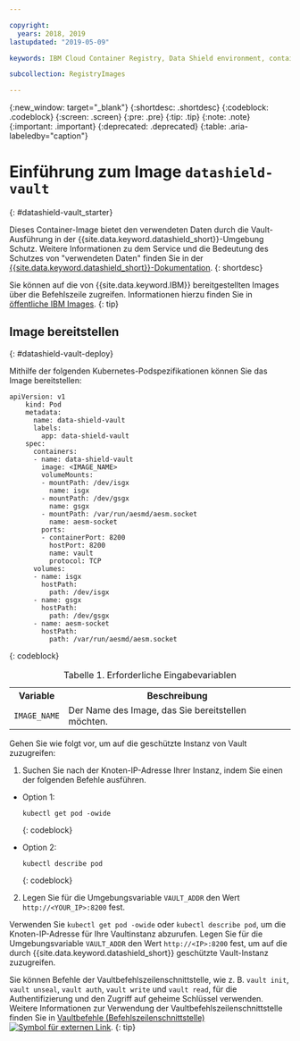 ```yaml
---

copyright:
  years: 2018, 2019
lastupdated: "2019-05-09"

keywords: IBM Cloud Container Registry, Data Shield environment, container image, public image, vault image, data in use, memory encryption, intel sgx, fortanix,

subcollection: RegistryImages

---
```


{:new_window: target="_blank"}
{:shortdesc: .shortdesc}
{:codeblock: .codeblock}
{:screen: .screen}
{:pre: .pre}
{:tip: .tip}
{:note: .note}
{:important: .important}
{:deprecated: .deprecated}
{:table: .aria-labeledby="caption"}

# Einführung zum Image `datashield-vault`
{: #datashield-vault_starter}

Dieses Container-Image bietet den verwendeten Daten durch die Vault-Ausführung in der {{site.data.keyword.datashield_short}}-Umgebung Schutz. Weitere Informationen zu dem Service und die Bedeutung des Schutzes von "verwendeten Daten" finden Sie in der [{{site.data.keyword.datashield_short}}-Dokumentation](/docs/services/data-shield?topic=data-shield-about#about).
{: shortdesc}

Sie können auf die von {{site.data.keyword.IBM}} bereitgestellten Images über die Befehlszeile zugreifen. Informationen hierzu finden Sie in [öffentliche IBM Images](/docs/services/Registry?topic=registry-public_images#public_images).
{: tip}


## Image bereitstellen
{: #datashield-vault-deploy}

Mithilfe der folgenden Kubernetes-Podspezifikationen können Sie das Image bereitstellen:

```
apiVersion: v1
    kind: Pod
    metadata:
      name: data-shield-vault
      labels:
        app: data-shield-vault
    spec:
      containers:
      - name: data-shield-vault
        image: <IMAGE_NAME>
        volumeMounts:
        - mountPath: /dev/isgx
          name: isgx
        - mountPath: /dev/gsgx
          name: gsgx
        - mountPath: /var/run/aesmd/aesm.socket
          name: aesm-socket
        ports:
        - containerPort: 8200
          hostPort: 8200
          name: vault
          protocol: TCP
      volumes:
      - name: isgx
        hostPath:
          path: /dev/isgx
      - name: gsgx
        hostPath:
          path: /dev/gsgx
      - name: aesm-socket
        hostPath:
          path: /var/run/aesmd/aesm.socket
```
{: codeblock}

<table>
<caption>Tabelle 1. Erforderliche Eingabevariablen</caption>
  <tr>
    <th>Variable</th>
    <th>Beschreibung</th>
  </tr>
  <tr>
    <td><code>IMAGE_NAME</code></td>
    <td>Der Name des Image, das Sie bereitstellen möchten.</td>
  </tr>
</table>

Gehen Sie wie folgt vor, um auf die geschützte Instanz von Vault zuzugreifen:

1. Suchen Sie nach der Knoten-IP-Adresse Ihrer Instanz, indem Sie einen der folgenden Befehle ausführen.

  * Option 1:

    ```
    kubectl get pod -owide
    ```
    {: codeblock}

  * Option 2:
    ```
    kubectl describe pod
    ```
    {: codeblock}

2. Legen Sie für die Umgebungsvariable `VAULT_ADDR` den Wert `http://<YOUR_IP>:8200` fest.
  

Verwenden Sie `kubectl get pod -owide` oder `kubectl describe pod`, um die Knoten-IP-Adresse für Ihre Vaultinstanz abzurufen. Legen Sie für die Umgebungsvariable `VAULT_ADDR` den Wert `http://<IP>:8200` fest, um auf die durch {{site.data.keyword.datashield_short}} geschützte Vault-Instanz zuzugreifen.

Sie können Befehle der Vaultbefehlszeilenschnittstelle, wie z. B. `vault init`, `vault unseal`, `vault auth`, `vault write` und `vault read`, für die Authentifizierung und den Zugriff auf geheime Schlüssel verwenden. Weitere Informationen zur Verwendung der Vaultbefehlszeilenschnittstelle finden Sie in [Vaultbefehle (Befehlszeilenschnittstelle) ![Symbol für externen Link](../../../icons/launch-glyph.svg "Symbol für externen Link")](https://www.vaultproject.io/docs/commands/index.html).
{: tip}
